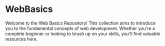 # WebBasics
 Welcome to the Web Basics Repository! This collection aims to introduce you to the fundamental concepts of web development. Whether you're a complete beginner or looking to brush up on your skills, you'll find valuable resources here.
